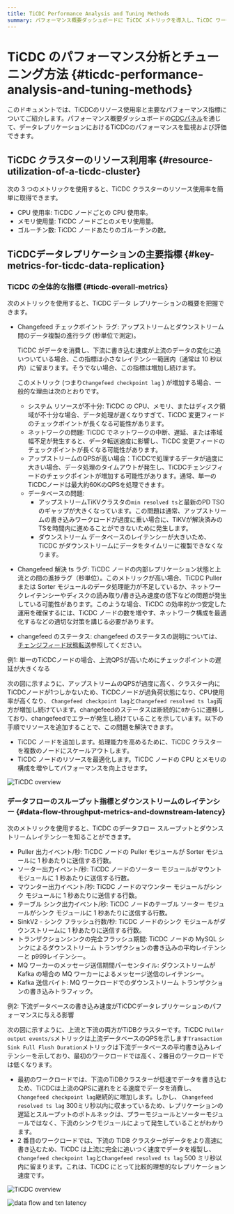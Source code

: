 ```yaml
---
title: TiCDC Performance Analysis and Tuning Methods
summary: パフォーマンス概要ダッシュボードに TiCDC メトリックを導入し、TiCDC ワークロードをより適切に理解して監視できるようにします。
---
```


# TiCDC のパフォーマンス分析とチューニング方法 {#ticdc-performance-analysis-and-tuning-methods}

このドキュメントでは、TiCDCのリソース使用率と主要なパフォーマンス指標についてご紹介します。パフォーマンス概要ダッシュボードの[CDCパネル](/grafana-performance-overview-dashboard.md#cdc)を通じて、データレプリケーションにおけるTiCDCのパフォーマンスを監視および評価できます。

## TiCDC クラスターのリソース利用率 {#resource-utilization-of-a-ticdc-cluster}

次の 3 つのメトリックを使用すると、TiCDC クラスターのリソース使用率を簡単に取得できます。

-   CPU 使用率: TiCDC ノードごとの CPU 使用率。
-   メモリ使用量: TiCDC ノードごとのメモリ使用量。
-   ゴルーチン数: TiCDC ノードあたりのゴルーチンの数。

## TiCDCデータレプリケーションの主要指標 {#key-metrics-for-ticdc-data-replication}

### TiCDC の全体的な指標 {#ticdc-overall-metrics}

次のメトリックを使用すると、TiCDC データ レプリケーションの概要を把握できます。

-   Changefeed チェックポイント ラグ: アップストリームとダウンストリーム間のデータ複製の進行ラグ (秒単位で測定)。

    TiCDC がデータを消費し、下流に書き込む速度が上流のデータの変化に追いついている場合、この指標は小さなレイテンシー範囲内（通常は 10 秒以内）に留まります。そうでない場合、この指標は増加し続けます。

    このメトリック (つまり`Changefeed checkpoint lag` ) が増加する場合、一般的な理由は次のとおりです。

    -   システム リソースが不十分: TiCDC の CPU、メモリ、またはディスク領域が不十分な場合、データ処理が遅くなりすぎて、TiCDC 変更フィードのチェックポイントが長くなる可能性があります。
    -   ネットワークの問題: TiCDC でネットワークの中断、遅延、または帯域幅不足が発生すると、データ転送速度に影響し、TiCDC 変更フィードのチェックポイントが長くなる可能性があります。
    -   アップストリームのQPSが高い場合：TiCDCで処理するデータが過度に大きい場合、データ処理のタイムアウトが発生し、TiCDCチェンジフィードのチェックポイントが増加する可能性があります。通常、単一のTiCDCノードは最大約60KのQPSを処理できます。
    -   データベースの問題:
        -   アップストリームTiKVクラスタの`min resolved ts`と最新のPD TSOのギャップが大きくなっています。この問題は通常、アップストリームの書き込みワークロードが過度に重い場合に、TiKVが解決済みのTSを時間内に進めることができないために発生します。
        -   ダウンストリーム データベースのレイテンシーが大きいため、TiCDC がダウンストリームにデータをタイムリーに複製できなくなります。

-   Changefeed 解決 ts ラグ: TiCDC ノードの内部レプリケーション状態と上流との間の進捗ラグ（秒単位）。このメトリックが高い場合、TiCDC Puller または Sorter モジュールのデータ処理能力が不足しているか、ネットワークレイテンシーやディスクの読み取り/書き込み速度の低下などの問題が発生している可能性があります。このような場合、TiCDC の効率的かつ安定した運用を確保するには、TiCDC ノードの数を増やす、ネットワーク構成を最適化するなどの適切な対策を講じる必要があります。

-   changefeed のステータス: changefeed のステータスの説明については、 [チェンジフィード状態転送](/ticdc/ticdc-changefeed-overview.md)参照してください。

例1: 単一のTiCDCノードの場合、上流QPSが高いためにチェックポイントの遅延が大きくなる

次の図に示すように、アップストリームのQPSが過度に高く、クラスター内にTiCDCノードが1つしかないため、TiCDCノードが過負荷状態になり、CPU使用率が高くなり、 `Changefeed checkpoint lag`と`Changefeed resolved ts lag`両方が増加し続けています。changefeedのステータスは断続的に`0`から`1`に遷移しており、changefeedでエラーが発生し続けていることを示しています。以下の手順でリソースを追加することで、この問題を解決できます。

-   TiCDC ノードを追加します。処理能力を高めるために、TiCDC クラスターを複数のノードにスケールアウトします。
-   TiCDC ノードのリソースを最適化します。TiCDC ノードの CPU とメモリの構成を増やしてパフォーマンスを向上させます。

![TiCDC overview](https://docs-download.pingcap.com/media/images/docs/performance/cdc/cdc-slow.png)

### データフローのスループット指標とダウンストリームのレイテンシー {#data-flow-throughput-metrics-and-downstream-latency}

次のメトリックを使用すると、TiCDC のデータフロー スループットとダウンストリームレイテンシーを知ることができます。

-   Puller 出力イベント/秒: TiCDC ノードの Puller モジュールが Sorter モジュールに 1 秒あたりに送信する行数。
-   ソーター出力イベント/秒: TiCDC ノードのソーター モジュールがマウント モジュールに 1 秒あたりに送信する行数。
-   マウンター出力イベント/秒: TiCDC ノードのマウンター モジュールがシンク モジュールに 1 秒あたりに送信する行数。
-   テーブル シンク出力イベント/秒: TiCDC ノードのテーブル ソーター モジュールがシンク モジュールに 1 秒あたりに送信する行数。
-   SinkV2 - シンク フラッシュ行数/秒: TiCDC ノードのシンク モジュールがダウンストリームに 1 秒あたりに送信する行数。
-   トランザクションシンクの完全フラッシュ期間: TiCDC ノードの MySQL シンクによるダウンストリーム トランザクションの書き込みの平均レイテンシーと p999レイテンシー。
-   MQ ワーカーのメッセージ送信期間パーセンタイル: ダウンストリームが Kafka の場合の MQ ワーカーによるメッセージ送信のレイテンシー。
-   Kafka 送信バイト: MQ ワークロードでのダウンストリーム トランザクションの書き込みトラフィック。

例2: 下流データベースの書き込み速度がTiCDCデータレプリケーションのパフォーマンスに与える影響

次の図に示すように、上流と下流の両方がTiDBクラスターです。TiCDC `Puller output events/s`メトリックは上流データベースのQPSを示します`Transaction Sink Full Flush Duration`メトリックは下流データベースの平均書き込みレイテンシーを示しており、最初のワークロードでは高く、2番目のワークロードでは低くなります。

-   最初のワークロードでは、下流のTiDBクラスターが低速でデータを書き込むため、TiCDCは上流のQPSに遅れをとる速度でデータを消費し、 `Changefeed checkpoint lag`継続的に増加します。しかし、 `Changefeed resolved ts lag` 300ミリ秒以内に収まっているため、レプリケーションの遅延とスループットのボトルネックは、プラーモジュールとソーターモジュールではなく、下流のシンクモジュールによって発生していることがわかります。
-   2 番目のワークロードでは、下流の TiDB クラスターがデータをより高速に書き込むため、TiCDC は上流に完全に追いつく速度でデータを複製し、 `Changefeed checkpoint lag`と`Changefeed resolved ts lag` 500 ミリ秒以内に留まります。これは、TiCDC にとって比較的理想的なレプリケーション速度です。

![TiCDC overview](https://docs-download.pingcap.com/media/images/docs/performance/cdc/cdc-fast-1.png)

![data flow and txn latency](https://docs-download.pingcap.com/media/images/docs/performance/cdc/cdc-fast-2.png)
